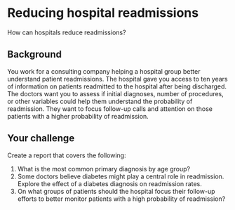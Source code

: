 # Reducing hospital readmissions

 How can hospitals reduce readmissions?

## Background
You work for a consulting company helping a hospital group better understand patient readmissions. The hospital gave you access to ten years of information on patients readmitted to the hospital after being discharged. The doctors want you to assess if initial diagnoses, number of procedures, or other variables could help them understand the probability of readmission. They want to focus follow-up calls and attention on those patients with a higher probability of readmission.

## Your challenge
Create a report that covers the following:

1. What is the most common primary diagnosis by age group?
2. Some doctors believe diabetes might play a central role in readmission. Explore the effect of a diabetes diagnosis on readmission rates.
3. On what groups of patients should the hospital focus their follow-up efforts to better monitor patients with a high probability of readmission?
